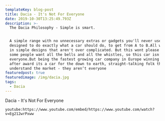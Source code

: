 ```yaml
---
templateKey: blog-post
title: Dacia - It's Not For Everyone
date: 2019-10-30T13:25:49.793Z
description: >-
  The Dacia Philosophy - Simple is smart.


  A simple range with no unnecessary extras or gadgets you'll never use,
  designed to do exactly what a car should do, to get from A to B.All wrapped up
  in simple designs that aren't over complicated. But this wont please everyone,
  some people want all the bells and all the whistles, so this car isn’t for
  everyone.But being the fastest growing car company in Europe winning award
  after award its a car for the down to earth, straight-talking folk that
  understand the market - they aren’t everyone
featuredpost: true
featuredimage: /img/dacia.jpg
tags:
  - Dacia
---
```

Dacia - It's Not For Everyone



`youtube:https://www.youtube.com/embed/https://www.youtube.com/watch?v=Eg212wrPxww`
